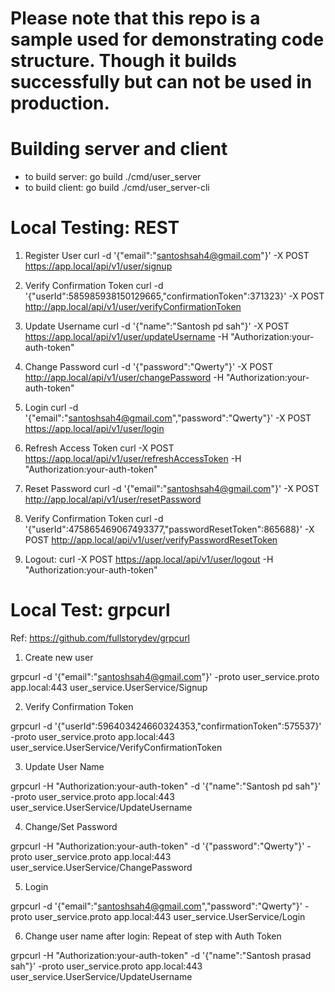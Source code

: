 # Please note that this repo is a sample used for demonstrating code structure. Though it builds successfully but can not be used in production.

# Building server and client
 - to build server: go build ./cmd/user_server
 - to build client: go build ./cmd/user_server-cli


# Local Testing: REST
1) Register User
curl -d '{"email":"santoshsah4@gmail.com"}' -X POST https://app.local/api/v1/user/signup

2) Verify Confirmation Token
curl -d '{"userId":585985938150129665,"confirmationToken":371323}' -X POST http://app.local/api/v1/user/verifyConfirmationToken

3) Update Username
curl -d '{"name":"Santosh pd sah"}' -X POST https://app.local/api/v1/user/updateUsername -H "Authorization:your-auth-token"

4) Change Password
curl -d '{"password":"Qwerty"}' -X POST http://app.local/api/v1/user/changePassword -H "Authorization:your-auth-token"

5) Login
curl -d '{"email":"santoshsah4@gmail.com","password":"Qwerty"}' -X POST https://app.local/api/v1/user/login 

6) Refresh Access Token
curl -X POST https://app.local/api/v1/user/refreshAccessToken -H "Authorization:your-auth-token"

8) Reset Password
curl -d '{"email":"santoshsah4@gmail.com"}' -X POST http://app.local/api/v1/user/resetPassword

9) Verify Confirmation Token
curl -d '{"userId":475865469067493377,"passwordResetToken":865688}' -X POST http://app.local/api/v1/user/verifyPasswordResetToken

10) Logout:
curl -X POST https://app.local/api/v1/user/logout -H "Authorization:your-auth-token"

# Local Test: grpcurl
Ref: https://github.com/fullstorydev/grpcurl

1) Create new user

grpcurl -d '{"email":"santoshsah4@gmail.com"}' -proto user_service.proto app.local:443 user_service.UserService/Signup

2) Verify Confirmation Token

grpcurl -d '{"userId":596403424660324353,"confirmationToken":575537}' -proto user_service.proto app.local:443 user_service.UserService/VerifyConfirmationToken

3) Update User Name

grpcurl -H "Authorization:your-auth-token" -d '{"name":"Santosh pd sah"}' -proto user_service.proto app.local:443 user_service.UserService/UpdateUsername 

4) Change/Set Password

grpcurl -H "Authorization:your-auth-token" -d '{"password":"Qwerty"}' -proto user_service.proto app.local:443 user_service.UserService/ChangePassword 

5) Login

grpcurl -d '{"email":"santoshsah4@gmail.com","password":"Qwerty"}' -proto user_service.proto app.local:443 user_service.UserService/Login

6) Change user name after login: Repeat of step with Auth Token

grpcurl -H "Authorization:your-auth-token" -d '{"name":"Santosh prasad sah"}' -proto user_service.proto app.local:443 user_service.UserService/UpdateUsername
